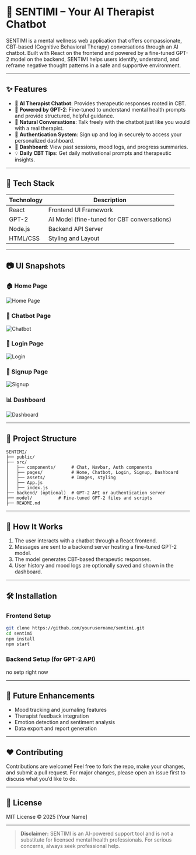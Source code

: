 # 🧠 SENTIMI – Your AI Therapist Chatbot

SENTIMI is a mental wellness web application that offers compassionate, CBT-based (Cognitive Behavioral Therapy) conversations through an AI chatbot. Built with React on the frontend and powered by a fine-tuned GPT-2 model on the backend, SENTIMI helps users identify, understand, and reframe negative thought patterns in a safe and supportive environment.

---

## ✨ Features

- 🤖 **AI Therapist Chatbot**: Provides therapeutic responses rooted in CBT.
- 🧠 **Powered by GPT-2**: Fine-tuned to understand mental health prompts and provide structured, helpful guidance.
- 💬 **Natural Conversations**: Talk freely with the chatbot just like you would with a real therapist.
- 🔐 **Authentication System**: Sign up and log in securely to access your personalized dashboard.
- 📅 **Dashboard**: View past sessions, mood logs, and progress summaries.
- 💡 **Daily CBT Tips**: Get daily motivational prompts and therapeutic insights.

---

## 🚀 Tech Stack

| Technology   | Description                                |
|--------------|--------------------------------------------|
| React        | Frontend UI Framework                      |
| GPT-2        | AI Model (fine-tuned for CBT conversations)|
| Node.js      | Backend API Server                         |
| HTML/CSS     | Styling and Layout                         |

---

## 📷 UI Snapshots


### 🏠 Home Page
![Home Page](./screenshots/home.png)

### 💬 Chatbot Page
![Chatbot](./screenshots/chatbot.png)

### 🔐 Login Page
![Login](./screenshots/login.png)

### 📝 Signup Page
![Signup](./screenshots/signup.png)

### 📊 Dashboard
![Dashboard](./screenshots/dashboard.png)

---

## 📂 Project Structure

```
SENTIMI/
├── public/
├── src/
│   ├── components/      # Chat, Navbar, Auth components
│   ├── pages/           # Home, Chatbot, Login, Signup, Dashboard
│   ├── assets/          # Images, styling
│   ├── App.js
│   ├── index.js
├── backend/ (optional)  # GPT-2 API or authentication server
├── model/          # Fine-tuned GPT-2 files and scripts
├── README.md
```

---

## 🧠 How It Works

1. The user interacts with a chatbot through a React frontend.
2. Messages are sent to a backend server hosting a fine-tuned GPT-2 model.
3. The model generates CBT-based therapeutic responses.
4. User history and mood logs are optionally saved and shown in the dashboard.

---

## 🛠️ Installation

### Frontend Setup
```bash
git clone https://github.com/yourusername/sentimi.git
cd sentimi
npm install
npm start
```

### Backend Setup (for GPT-2 API)
no setp right now

---

## 🚀 Future Enhancements

- Mood tracking and journaling features
- Therapist feedback integration
- Emotion detection and sentiment analysis
- Data export and report generation

---

## ❤️ Contributing

Contributions are welcome! Feel free to fork the repo, make your changes, and submit a pull request. For major changes, please open an issue first to discuss what you’d like to do.

---

## 📄 License

MIT License © 2025 [Your Name]

---

> **Disclaimer:** SENTIMI is an AI-powered support tool and is not a substitute for licensed mental health professionals. For serious concerns, always seek professional help.
